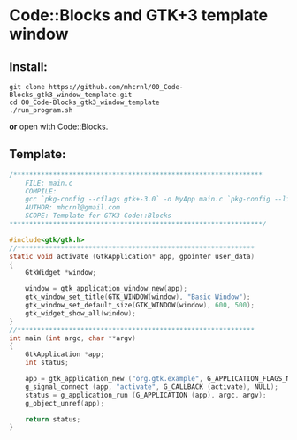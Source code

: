 # Code::Blocks and GTK+3 template window

## Install:
    git clone https://github.com/mhcrnl/00_Code-Blocks_gtk3_window_template.git
    cd 00_Code-Blocks_gtk3_window_template
	./run_program.sh

 **or** open with Code::Blocks.
    
## Template:

```C
/***************************************************************
    FILE: main.c
    COMPILE:
    gcc `pkg-config --cflags gtk+-3.0` -o MyApp main.c `pkg-config --libs gtk+-3.0`
    AUTHOR: mhcrnl@gmail.com
    SCOPE: Template for GTK3 Code::Blocks
****************************************************************/

#include<gtk/gtk.h>
//************************************************************
static void activate (GtkApplication* app, gpointer user_data)
{
    GtkWidget *window;

    window = gtk_application_window_new(app);
    gtk_window_set_title(GTK_WINDOW(window), "Basic Window");
    gtk_window_set_default_size(GTK_WINDOW(window), 600, 500);
    gtk_widget_show_all(window);
}
//************************************************************
int main (int argc, char **argv)
{
    GtkApplication *app;
    int status;

    app = gtk_application_new ("org.gtk.example", G_APPLICATION_FLAGS_NONE);
    g_signal_connect (app, "activate", G_CALLBACK (activate), NULL);
    status = g_application_run (G_APPLICATION (app), argc, argv);
    g_object_unref(app);

    return status;
}
```